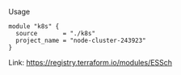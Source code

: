 Usage
```
module "k8s" {
  source       = "./k8s"
  project_name = "node-cluster-243923"
}
```
Link: https://registry.terraform.io/modules/ESSch